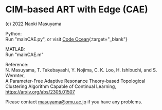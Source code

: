 # CIM-based ART with Edge (CAE)

(c) 2022 Naoki Masuyama

Python: <br>
Run "mainCAE.py", or visit [Code Ocean](https://doi.org/10.24433/CO.8848479.v1){:target="_blank"}

MATLAB: <br>
Run "mainCAE.m"


Reference:<br>
N. Masuyama, T. Takebayashi, Y. Nojima, C. K. Loo, H. Ishibuchi, and S. Wermter, <br>
A Parameter-Free Adaptive Resonance Theory-based Topological Clustering Algorithm Capable of Continual Learning, <br>
https://arxiv.org/abs/2305.01507

Please contact masuyama@omu.ac.jp if you have any problems.
